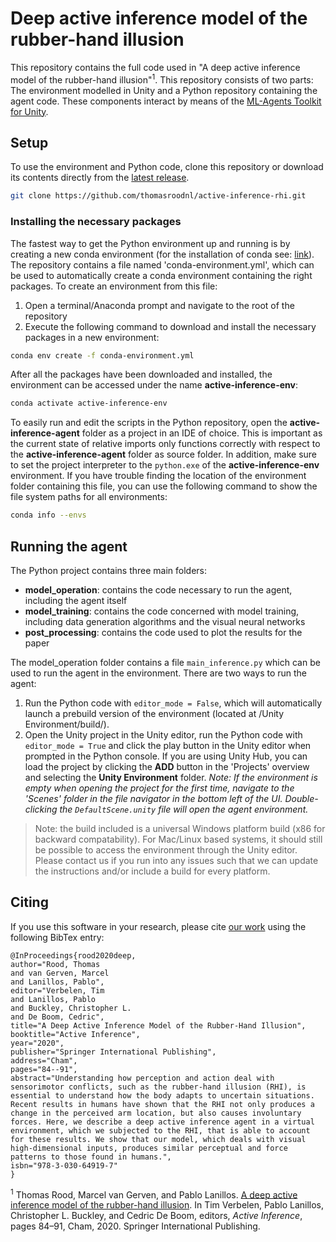 # Deep active inference model of the rubber-hand illusion

This repository contains the full code used in "A deep active inference model of the rubber-hand illusion"<sup>1</sup>. This repository consists of two parts: The environment modelled in Unity and a Python repository containing the agent code. These components interact by means of the [ML-Agents Toolkit for Unity](https://github.com/Unity-Technologies/ml-agents).


## Setup
To use the environment and Python code, clone this repository or download its contents directly from the [latest release](https://github.com/thomasroodnl/active-inference-rhi/releases/tag/v1.0). 
```sh
git clone https://github.com/thomasroodnl/active-inference-rhi.git
```
### Installing the necessary packages
The fastest way to get the Python environment up and running is by creating a new conda environment (for the installation of conda see: [link](https://conda.io/projects/conda/en/latest/user-guide/install/index.html)). The repository contains a file named 'conda-environment.yml', which can be used to automatically create a conda environment containing the right packages. To create an environment from this file:
1. Open a terminal/Anaconda prompt and navigate to the root of the repository
2. Execute the following command to download and install the necessary packages in a new environment:
```sh
conda env create -f conda-environment.yml
```
After all the packages have been downloaded and installed, the environment can be accessed under the name **active-inference-env**:
```sh
conda activate active-inference-env
```
To easily run and edit the scripts in the Python repository, open the **active-inference-agent** folder as a project in an IDE of choice. This is important as the current state of relative imports only functions correctly with respect to the **active-inference-agent** folder as source folder. In addition, make sure to set the project interpreter to the `python.exe` of the **active-inference-env** environment. If you have trouble finding the location of the environment folder containing this file, you can use the following command to show the file system paths for all environments:
```sh
conda info --envs
```


## Running the agent
The Python project contains three main folders:
* **model_operation**: contains the code necessary to run the agent, including the agent itself
* **model_training**: contains the code concerned with model training, including data generation algorithms and the visual neural networks
* **post_processing**: contains the code used to plot the results for the paper


The model_operation folder contains a file `main_inference.py` which can be used to run the agent in the environment. There are two ways to run the agent:
1. Run the Python code with `editor_mode = False`, which will automatically launch a prebuild version of the environment (located at /Unity Environment/build/).
2. Open the Unity project in the Unity editor, run the Python code with `editor_mode = True` and click the play button in the Unity editor when prompted in the Python console. If you are using Unity Hub, you can load the project by clicking the **ADD** button in the 'Projects' overview and selecting the **Unity Environment** folder. *Note: If the environment is empty when opening the project for the first time, navigate to the 'Scenes' folder in the file navigator in the bottom left of the UI. Double-clicking the `DefaultScene.unity` file will open the agent environment.*
> Note: the build included is a universal Windows platform build (x86 for backward compatability). For Mac/Linux based systems, it should still be possible to access the environment through the Unity editor. Please contact us if you run into any issues such that we can update the instructions and/or include a build for every platform.  

## Citing
If you use this software in your research, please cite [our work](https://doi.org/10.1007/978-3-030-64919-7_10) using the following BibTex entry:
```
@InProceedings{rood2020deep,
author="Rood, Thomas
and van Gerven, Marcel
and Lanillos, Pablo",
editor="Verbelen, Tim
and Lanillos, Pablo
and Buckley, Christopher L.
and De Boom, Cedric",
title="A Deep Active Inference Model of the Rubber-Hand Illusion",
booktitle="Active Inference",
year="2020",
publisher="Springer International Publishing",
address="Cham",
pages="84--91",
abstract="Understanding how perception and action deal with sensorimotor conflicts, such as the rubber-hand illusion (RHI), is essential to understand how the body adapts to uncertain situations. Recent results in humans have shown that the RHI not only produces a change in the perceived arm location, but also causes involuntary forces. Here, we describe a deep active inference agent in a virtual environment, which we subjected to the RHI, that is able to account for these results. We show that our model, which deals with visual high-dimensional inputs, produces similar perceptual and force patterns to those found in humans.",
isbn="978-3-030-64919-7"
}
```


<sup>1</sup> Thomas Rood, Marcel van Gerven, and Pablo Lanillos. [A deep active inference model of the rubber-hand illusion](https://doi.org/10.1007/978-3-030-64919-7_10). In Tim Verbelen, Pablo Lanillos,  Christopher L. Buckley, and Cedric De Boom, editors, *Active Inference*, pages 84–91, Cham, 2020. Springer International Publishing.
